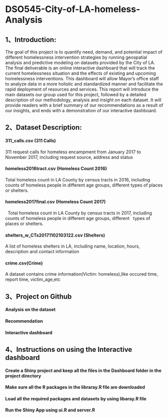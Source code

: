 # DSO545-City-of-LA-homeless-Analysis



## 1、Introduction:
The goal of this project is to quantify need, demand, and potential impact of different
homelessness intervention strategies by running geospatial analysis and predictive modeling on datasets provided by the City of LA. 
The final deliverable is an online interactive dashboard that will track the current homelessness situation and the effects of existing and upcoming homelessness interventions. This dashboard will allow Mayor’s office staff to analyze data in a more holistic and standardized manner and facilitate the rapid deployment of resources and services.
This report will introduce the main datasets our group used for this project, followed by a detailed description of our methodology, analysis and insight on each dataset. It will provide readers with a brief summary of our recommendations as a result of our insights, and ends with a demonstration of our interactive dashboard.
                       
                                                                                         
                           
## 2、Dataset Description:
#### 311_calls.csv (311 Calls)
   311 request calls for homeless encampment from January 2017 to November 2017, including request source, address and status
#### homeless2016tract.csv (Homeless Count 2016)
   Total homeless count in LA County by census tracts in 2016, including counts of homeless people in different age groups, different   types of places or shelters.
#### homeless2017final.csv (Homeless Count 2017)
   Total homeless count in LA County by census tracts in 2017, including counts of homeless people in different age groups, different   types of places or shelters.
#### shelters_w_CTs20171102103122.csv (Shelters)
   A list of homeless shelters in LA, including name, location, hours, description and contact information
#### crime.csv(Crime)
A dataset contains crime information(Victim: homeless),like occured time, report time, victim_age,etc



## 3、Project on Github
#### Analysis on the dataset
#### Recommendation 
#### Interactive dashboard 



## 4、Instructions on using the Interactive dashboard
#### Create a Shiny project and keep all the files in the Dashboard folder in the project directory
#### Make sure all the R packages in the libraray.R file are downloaded
#### Load all the required packages and datasets by using libaray.R file
#### Run the Shiny App using ui.R and server.R
